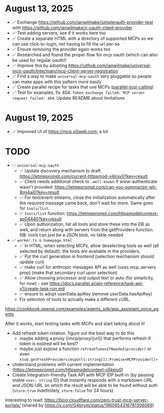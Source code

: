 # August 13, 2025

- ✅ Exchange https://github.com/janwilmake/simplerauth-provider-test with https://github.com/janwilmake/x-oauth-client-provider
- ✅ Test adding servers, see if it works here too
- ✅ Create a separate HTML with a directory of supported MCPs so we can use click-to-login, not having to fill the url per-se
- ✅ Ensure removing the provider again works too
- ✅ Researched and found the proper flow for mcp oauth (which can also be used for regular oauth!)
- ✅ Improve this by adopting https://uithub.com/janwilmake/universal-mcp-oauth/tree/main/mcp-client-server-registration
- ✅ Find a way to make `universal-mcp-oauth` very pluggable so people can make apps with this pattern more easily.
- ✅ Create parallel recipe for tasks that use MCPs ([parallel-tool-calling](examples/parallel-tool-calling/))
- ✅ Test for examples, fix 404: `Token exchange failed: MCP server request failed: 404`. Update README about limitations

# August 19, 2025

- ✅ Improved UI of https://mcp.p0web.com, a lot

# TODO

- ✅ `universal-mcp-oauth`
  - ✅ Update discovery mechanism to draft: https://letmeprompt.com/current-httpsmod-v4jrsv0?key=result
  - ✅ Client needs additional check to `.well-known` if www-authenticate wasn't provided: https://letmeprompt.com/can-you-summarize-wh-8mi4ai0?key=result
  - ✅ For text/event-streams, close the initialization automatically after the required message came back, don't wait for more. Same goes for `tools/list`.
  - ✅ `tools/list` function: https://letmeprompt.com/httpsmodelcontext-ap04440?key=result
  - ✅ Upon authorization, list all tools and store these into the DB as well, and return along with servers from the getProviders function. NB: tools can just be a JSON blob, no table needed
- ✅ `worker.ts & homepage.html`
  - ✅ In HTML, when selecting MCPs, allow deselecting tools as well (all selected by default). the tools are available in the providers.
  - ✅ Put the curl generation in frontend (selection mechanism should update curl)
  - ✅ make curl for anthropic messages API as well (uses mcp_servers prop) (make that secondary curl upon selection)
  - ✅ Allow choosing processor and output text or auto (for simplicity, for now) - see https://docs.parallel.ai/api-reference/task-api-v1/create-task-run.md
  - ✅ ensure to adopt userData.apiKey (remove userData.hasApiKey)
  - Fix selection of tools to actually make a different cURL.

https://cookbook.openai.com/examples/agents_sdk/app_assistant_voice_agents

After it works, start testing tasks with MCPs and start talking about it!

- Add refresh token rotation. figure out the best way to do this
  - maybe adding a proxy (/mcp/proxy/{url}) that performs refresh if token is expired will be best?
  - maybe just expose a function `refreshTokenIfNeeded(provider)` or even `stub.getFreshProviders(mcpUrls:string[]):Promise<MCPProvider[]>`
- Understand problems with current implementation (https://letmeprompt.com/httpsmodelcontext-o5keiu0)
- Create Integration-friendly Task API with MCP IDP built-in (by passing stable `user: string` ID) that instantly responds with a markdown-URL and JSON-URL on which the result will be able to be found without auth (`store:true` indefinitely, `store:false` for 24 hours)

Interesting to read: https://blog.cloudflare.com/zero-trust-mcp-server-portals/ (shared by https://x.com/G4brym/status/1960654316781306069)

